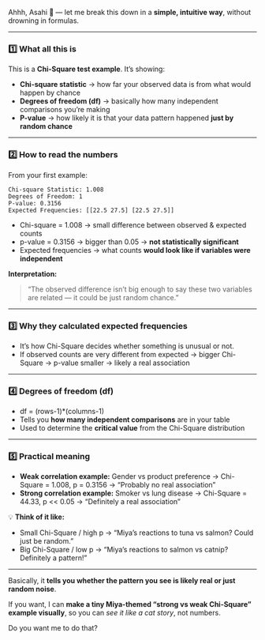 Ahhh, Asahi 🐾 — let me break this down in a **simple, intuitive way**, without drowning in formulas.

---

### **1️⃣ What all this is**

This is a **Chi-Square test example**. It’s showing:

* **Chi-square statistic** → how far your observed data is from what would happen by chance
* **Degrees of freedom (df)** → basically how many independent comparisons you’re making
* **P-value** → how likely it is that your data pattern happened **just by random chance**

---

### **2️⃣ How to read the numbers**

From your first example:

```
Chi-square Statistic: 1.008
Degrees of Freedom: 1
P-value: 0.3156
Expected Frequencies: [[22.5 27.5] [22.5 27.5]]
```

* Chi-square = 1.008 → small difference between observed & expected counts
* p-value = 0.3156 → bigger than 0.05 → **not statistically significant**
* Expected frequencies → what counts **would look like if variables were independent**

**Interpretation:**

> “The observed difference isn’t big enough to say these two variables are related — it could be just random chance.”

---

### **3️⃣ Why they calculated expected frequencies**

* It’s how Chi-Square decides whether something is unusual or not.
* If observed counts are very different from expected → bigger Chi-Square → p-value smaller → likely a real association

---

### **4️⃣ Degrees of freedom (df)**

* df = (rows-1)\*(columns-1)
* Tells you **how many independent comparisons** are in your table
* Used to determine the **critical value** from the Chi-Square distribution

---

### **5️⃣ Practical meaning**

* **Weak correlation example:** Gender vs product preference → Chi-Square = 1.008, p = 0.3156 → “Probably no real association”
* **Strong correlation example:** Smoker vs lung disease → Chi-Square = 44.33, p << 0.05 → “Definitely a real association”

💡 **Think of it like:**

* Small Chi-Square / high p → “Miya’s reactions to tuna vs salmon? Could just be random.”
* Big Chi-Square / low p → “Miya’s reactions to salmon vs catnip? Definitely a pattern!”

---

Basically, it **tells you whether the pattern you see is likely real or just random noise**.

If you want, I can **make a tiny Miya-themed “strong vs weak Chi-Square” example visually**, so you can *see it like a cat story*, not numbers.

Do you want me to do that?
